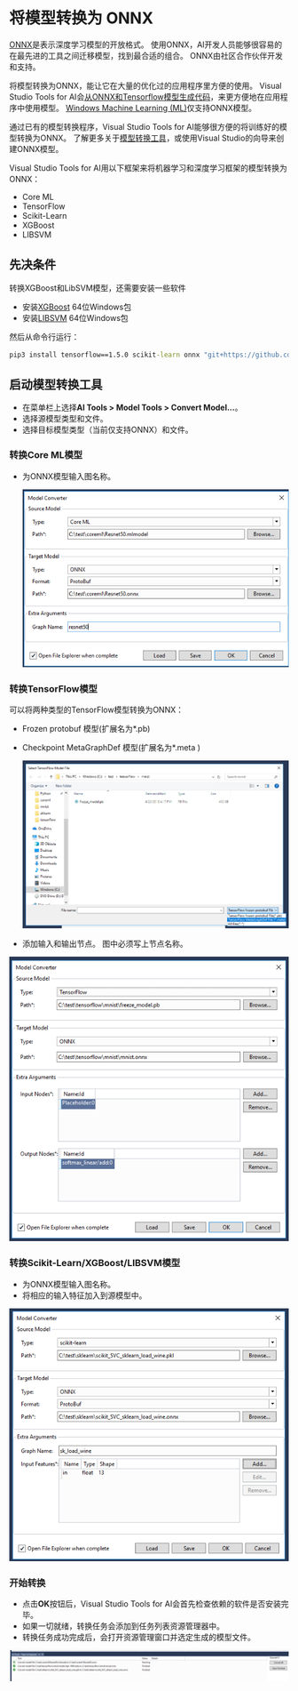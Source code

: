 # 将模型转换为 ONNX

[ONNX](https://onnx.ai/)是表示深度学习模型的开放格式。 使用ONNX，AI开发人员能够很容易的在最先进的工具之间迁移模型，找到最合适的组合。 ONNX由社区合作伙伴开发和支持。

将模型转换为ONNX，能让它在大量的优化过的应用程序里方便的使用。 Visual Studio Tools for AI会[从ONNX和Tensorflow模型生成代码](model-inference.md)，来更方便地在应用程序中使用模型。 [Windows Machine Learning (ML)](https://docs.microsoft.com/en-us/windows/uwp/machine-learning/)仅支持ONNX模型。

通过已有的模型转换程序，Visual Studio Tools for AI能够很方便的将训练好的模型转换为ONNX。 了解更多关于[模型转换工具](https://github.com/onnx/onnx)，或使用Visual Studio的向导来创建ONNX模型。

Visual Studio Tools for AI用以下框架来将机器学习和深度学习框架的模型转换为ONNX：

- Core ML
- TensorFlow
- Scikit-Learn
- XGBoost
- LIBSVM

## 先决条件

转换XGBoost和LibSVM模型，还需要安装一些软件

- 安装[XGBoost](https://www.lfd.uci.edu/~gohlke/pythonlibs/#xgboost) 64位Windows包
- 安装[LIBSVM](https://www.lfd.uci.edu/~gohlke/pythonlibs/#libsvm) 64位Windows包

然后从命令行运行：

```cmd
pip3 install tensorflow==1.5.0 scikit-learn onnx "git+https://github.com/apple/coremltools@v0.8" onnxmltools winmltools "git+https://github.com/onnx/tensorflow-onnx.git@r0.1"
```

## 启动模型转换工具

- 在菜单栏上选择**AI Tools > Model Tools > Convert Model...**。
- 选择源模型类型和文件。
- 选择目标模型类型（当前仅支持ONNX）和文件。

### 转换Core ML模型

- 为ONNX模型输入图名称。
    
    ![转换CoreML](./media/model-converter/coreml.png)

### 转换TensorFlow模型

可以将两种类型的TensorFlow模型转换为ONNX：

- Frozen protobuf 模型(扩展名为*.pb)
- Checkpoint MetaGraphDef 模型(扩展名为*.meta )
    
    ![打开文件夹](./media/model-converter/tensorflow-checkpoint.png)

- 添加输入和输出节点。 图中必须写上节点名称。

![转换TensorFlow](./media/model-converter/tensorflow.png)

### 转换Scikit-Learn/XGBoost/LIBSVM模型

- 为ONNX模型输入图名称。
- 将相应的输入特征加入到源模型中。

![转换 Sckikit](./media/model-converter/sklearn.png)

### 开始转换

- 点击**OK**按钮后，Visual Studio Tools for AI会首先检查依赖的软件是否安装完毕。
- 如果一切就绪，转换任务会添加到任务列表资源管理器中。 
- 转换任务成功完成后，会打开资源管理窗口并选定生成的模型文件。

![转换 Tasklist](./media/model-converter/tasklist.png)